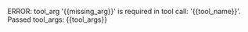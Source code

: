 ERROR: tool_arg '{{missing_arg}}' is required in tool call: '{{tool_name}}'.
Passed  tool_args:
{{tool_args}}
